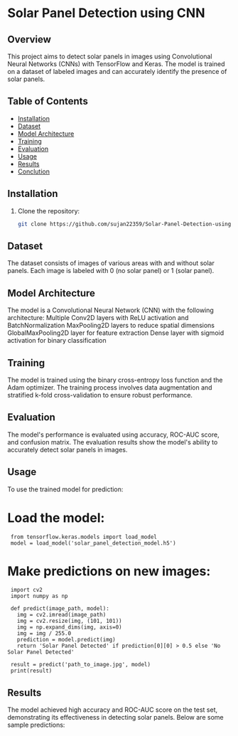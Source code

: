 # Solar Panel Detection using CNN

## Overview
This project aims to detect solar panels in images using Convolutional Neural Networks (CNNs) with TensorFlow and Keras. The model is trained on a dataset of labeled images and can accurately identify the presence of solar panels.

## Table of Contents
- [Installation](#installation)
- [Dataset](#dataset)
- [Model Architecture](#model-architecture)
- [Training](#training)
- [Evaluation](#evaluation)
- [Usage](#usage)
- [Results](#results)
- [Conclution](#conclution)


## Installation
1. Clone the repository:
   ```bash
   git clone https://github.com/sujan22359/Solar-Panel-Detection-using-Deep-Learning.git
## Dataset
The dataset consists of images of various areas with and without solar panels. Each image is labeled with 0 (no solar panel) or 1 (solar panel).
## Model Architecture
The model is a Convolutional Neural Network (CNN) with the following architecture:
Multiple Conv2D layers with ReLU activation and BatchNormalization
MaxPooling2D layers to reduce spatial dimensions
GlobalMaxPooling2D layer for feature extraction
Dense layer with sigmoid activation for binary classification
## Training
The model is trained using the binary cross-entropy loss function and the Adam optimizer. The training process involves data augmentation and stratified k-fold cross-validation to ensure robust performance.
## Evaluation
The model's performance is evaluated using accuracy, ROC-AUC score, and confusion matrix. The evaluation results show the model's ability to accurately detect solar panels in images.
## Usage
To use the trained model for prediction:

   # Load the model:

     from tensorflow.keras.models import load_model
     model = load_model('solar_panel_detection_model.h5')
   # Make predictions on new images:

     import cv2
     import numpy as np

     def predict(image_path, model):
       img = cv2.imread(image_path)
       img = cv2.resize(img, (101, 101))
       img = np.expand_dims(img, axis=0)
       img = img / 255.0
       prediction = model.predict(img)
       return 'Solar Panel Detected' if prediction[0][0] > 0.5 else 'No Solar Panel Detected'

     result = predict('path_to_image.jpg', model)
     print(result)
## Results
The model achieved high accuracy and ROC-AUC score on the test set, demonstrating its effectiveness in detecting solar panels. Below are some sample predictions:


